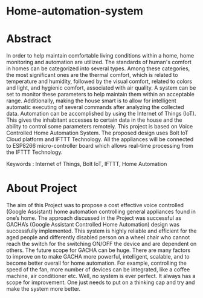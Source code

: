 # Home-automation-system

# Abstract
In order to help maintain comfortable living conditions within a home, home monitoring and automation are utilized. The standards of human's comfort in homes can be categorized into several types. Among these categories, the most significant ones are the thermal comfort, which is related to temperature and humidity, followed by the visual comfort, related to colors and light, and hygienic comfort, associated with air quality. A system can be set to monitor these parameters to help maintain them within an acceptable range. Additionally, making the house smart is to allow for intelligent automatic executing of several commands after analyzing the collected data. Automation can be accomplished by using the Internet of Things (IoT). This gives the inhabitant accesses to certain data in the house and the ability to control some parameters remotely.
This project is based on Voice Controlled Home Automation System. The proposed design uses Bolt IoT Cloud platform and IFTTT Technology. All the appliances will be connected to ESP8266 micro-controller board which allows real-time processing from the IFTTT Technology.

Keywords : Internet of Things, Bolt IoT, IFTTT, Home Automation

# About Project
The aim of this Project was to propose a cost effective voice controlled (Google Assistant) home automation controlling general appliances found in one’s home. The approach discussed in the Project was successful as GACHA’s (Google Assistant Controlled Home Automation) design was successfully implemented. This system is highly reliable and efficient for the aged people and differently disabled person on a wheel chair who cannot reach the switch for the switching ON/OFF the device and are dependent on others. 
The future scope for GACHA can be huge. There are many factors to improve on to make GACHA more powerful, intelligent, scalable, and to become better overall for home automation. For example, controlling the speed of the fan, more number of devices can be integrated, like a coffee machine, air conditioner etc. Well, no system is ever perfect. It always has a scope for improvement. One just needs to put on a thinking cap and try and make the system more better.

